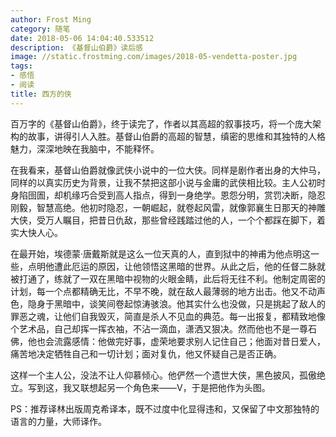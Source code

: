 ```yaml
---
author: Frost Ming
category: 随笔
date: 2018-05-06 14:04:40.533512
description: 《基督山伯爵》读后感
image: //static.frostming.com/images/2018-05-vendetta-poster.jpg
tags:
- 感悟
- 阅读
title: 西方的侠
---
```


百万字的《基督山伯爵》，终于读完了，作者以其高超的叙事技巧，将一个庞大架构的故事，讲得引人入胜。基督山伯爵的高超的智慧，缜密的思维和其独特的人格魅力，深深地映在我脑中，不能释怀。

在我看来，基督山伯爵就像武侠小说中的一位大侠。同样是剧作者出身的大仲马，同样的以真实历史为背景，让我不禁把这部小说与金庸的武侠相比较。主人公初时身陷囹圄，却机缘巧合受到高人指点，得到一身绝学。恩怨分明，赏罚决断，隐忍刚毅，智慧高绝。他初时隐忍，一朝崛起，就卷起风雷，就像郭襄生日那天的神雕大侠，受万人瞩目，把昔日仇敌，那些曾经践踏过他的人，一个个都踩在脚下，着实大快人心。

在最开始，埃德蒙‧唐戴斯就是这么一位天真的人，直到狱中的神甫为他点明这一些，点明他遭此厄运的原因，让他领悟这黑暗的世界。从此之后，他的任督二脉就被打通了，练就了一双在黑暗中视物的火眼金睛，此后将无往不利。他制定周密的计划，每一个点都精确无比，不早不晚，就在敌人最薄弱的地方出击。他又不动声色，隐身于黑暗中，谈笑间卷起惊涛骇浪。他其实什么也没做，只是挑起了敌人的罪恶之魂，让他们自我毁灭，简直是杀人不见血的典范。每一出报复，都精致地像个艺术品，自己却挥一挥衣袖，不沾一滴血，潇洒又狠决。然而他也不是一尊石佛，他也会流露感情：他做完好事，虚荣地要求别人记住自己；他面对昔日爱人，痛苦地决定牺牲自己和一切计划；面对复仇，他又怀疑自己是否正确。

这样一个主人公，没法不让人仰慕倾心。他俨然一个遗世大侠，黑色披风，孤傲绝立。写到这，我又联想起另一个角色来——V，于是把他作为头图。

PS：推荐译林出版周克希译本，既不过度中化显得违和，又保留了中文那独特的语言的力量，大师译作。